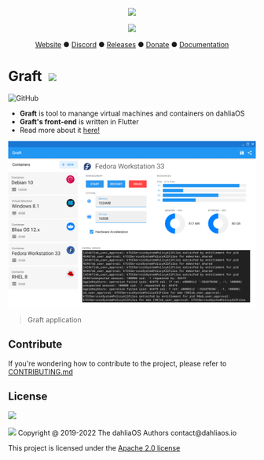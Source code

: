 <p align="center">
  <img width="30%" src="https://raw.githubusercontent.com/dahliaOS/brand/master/dahliaOS/svg/logotypewhitetext.svg#gh-dark-mode-only"
  
</p>
  
<p align="center">
  <img width="30%" src="https://github.com/dahliaOS/brand/blob/master/dahliaOS/svg/logotypeblacktext.svg#gh-light-mode-only"
  
</p>

<p align="center">
<a href="https://dahliaos.io">Website</a> ●
<a href="https://discord.gg/7qVbJHR">Discord</a> ●
<a href="https://github.com/dahliaos/releases/releases">Releases</a> ●
<a href="https://paypal.me/officialdahliaos">Donate</a> ●
<a href="https://github.com/dahliaos/documentation">Documentation</a>

#  Graft &nbsp;<img src="https://raw.githubusercontent.com/dahliaOS/graft/main/dahliaOS/graft.png" width=3%>

 
![GitHub](https://img.shields.io/github/license/dahliaos/graft?color=brighgreen)

 - **Graft** is tool to manange virtual machines and containers on dahliaOS
 - **Graft's front-end** is written in Flutter
 - Read more about it [here!](https://github.com/dahliaos/documentation/blob/master/os/linux-based.md#graft-and-the-modular-userspace)

![Graft application](./Screenshots/Graft.png)

> Graft application

## Contribute

If you're wondering how to contribute to the project, please refer to [CONTRIBUTING.md](../CONTRIBUTING.md)

## License
<p align="left">
  <img width="45%" src="https://raw.githubusercontent.com/dahliaOS/brand/master/dahliaOS/svg/logotypewhitetext.svg#gh-dark-mode-only"
  
</p>
  
<p align="left">
  <img width="45%" src="https://github.com/dahliaOS/brand/blob/master/dahliaOS/svg/logotypeblacktext.svg#gh-light-mode-only"
  
</p>
Copyright @ 2019-2022 The dahliaOS Authors contact@dahliaos.io

This project is licensed under the [Apache 2.0 license](../LICENSE)
